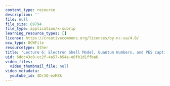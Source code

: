 ```yaml
---
content_type: resource
description: ''
file: null
file_size: 89794
file_type: application/x-subrip
learning_resource_types: []
license: https://creativecommons.org/licenses/by-nc-sa/4.0/
ocw_type: OCWFile
resourcetype: Other
title: 'Lecture 6: Electron Shell Model, Quantum Numbers, and PES captions'
uid: 6ddc43c0-cc2f-4a57-b54e-e8fb1d1ffba6
video_files:
  video_thumbnail_file: null
video_metadata:
  youtube_id: 4Dr3Q-ezMZk
---
```

